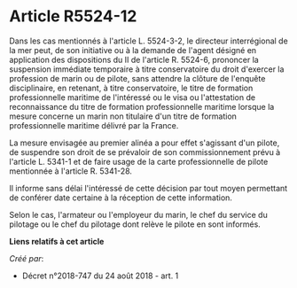 # Article R5524-12

Dans les cas mentionnés à l'article L. 5524-3-2, le directeur interrégional de la mer peut, de son initiative ou à la demande
de l'agent désigné en application des dispositions du II de l'article R. 5524-6, prononcer la suspension immédiate temporaire
à titre conservatoire du droit d'exercer la profession de marin ou de pilote, sans attendre la clôture de l'enquête
disciplinaire, en retenant, à titre conservatoire, le titre de formation professionnelle maritime de l'intéressé ou le visa
ou l'attestation de reconnaissance du titre de formation professionnelle maritime lorsque la mesure concerne un marin non
titulaire d'un titre de formation professionnelle maritime délivré par la France.

La mesure envisagée au premier alinéa a pour effet s'agissant d'un pilote, de suspendre son droit de se prévaloir de son
commissionnement prévu à l'article L. 5341-1 et de faire usage de la carte professionnelle de pilote mentionnée à l'article
R. 5341-28.

Il informe sans délai l'intéressé de cette décision par tout moyen permettant de conférer date certaine à la réception de
cette information.

Selon le cas, l'armateur ou l'employeur du marin, le chef du service du pilotage ou le chef du pilotage dont relève le pilote
en sont informés.

**Liens relatifs à cet article**

_Créé par_:

  - Décret n°2018-747 du 24 août 2018 - art. 1

